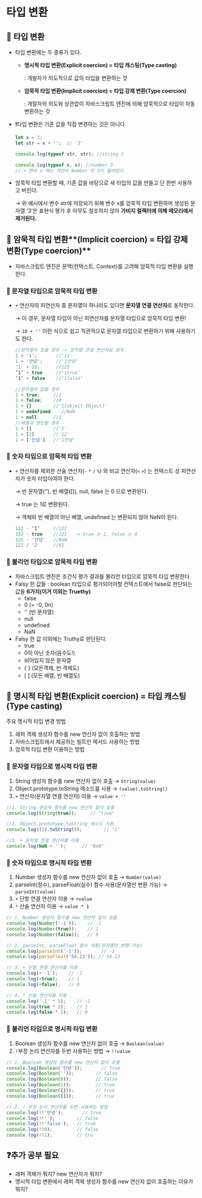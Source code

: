 # 타입 변환
   
## 📌 타입 변환

- 타입 변환에는 두 종류가 있다.
    - **명시적 타입 변환(Explicit coercion) = 타입 캐스팅(Type casting)**
        
        : 개발자가 의도적으로 값의 타입을 변환하는 것
        
    - **암묵적 타입 변환(Implicit coercion) = 타입 강제 변환(Type coercion)**
        
        : 개잘자의 의도와 상관없이 자바스크립트 엔진에 의해 암묵적으로 타입이 자동 변환하는 것
        
- ❗타입 변환은 기존 값을 직접 변경하는 것은 아니다.
    
    ```javascript
    let x = 3;
    let str = x + '';  // '3'
    
    console.log(typeof str, str); //string 3
    
    console.log(typeof x, x); //number 3
    //-> 변수 x 에는 여전이 Number 인 3이 들어있다.
    ```
    
- 암묵적 타입 변환할 때, 기존 값을 바탕으로 새 타입의 값을 만들고 단 한번 사용하고 버린다.
    
    → 위 예시에서 변수 str에 저장되기 위해 변수 x를 암묵적 타입 변환하며 생성된 문자열 ‘3’은 표현식 평가 후 아무도 참조하지 않아 **가비지 컬렉터에 의해 메모리에서 제거된다.**
    

## 📌 암묵적 타입 변환**(Implicit coercion) = 타입 강제 변환(Type coercion)**

- 자바스크립트 엔진은 문맥(컨텍스트, Context)를 고려해 암묵적 타입 변환을 실행한다.

### 🧩 문자열 타입으로 암묵적 타입 변환

- `+` 연산자의 피연산자 중 문자열이 하나라도 있다면 **문자열 연결 연산자**로 동작한다.
    
    → 이 경우, 문자열 타입이 아닌 피연산자를 문자열 타입으로 암묵적 타입 변환!
    
    → `10 + ''` 이런 식으로 쉽고 직관적으로 문자열 타입으로 변환하기 위해 사용하기도 한다.
    
    ```javascript
    //문자열이 있을 경우 -> 문자열 연결 연산자로 동작
    1 + '1';       //'11'
    1 + '안녕';     //'1안녕'
    '1' + 23;      //123
    ‘1’ + true     //‘1true’
    ‘1’ + false    //‘1false’
    
    //문자열이 없을 경우
    1 + true;     //2
    1 + false;    //0
    1 + {}        //'1[object Object]'
    1 + undefined    //NaN
    1 + null      //1
    //배열과 연산할 경우
    1 + []        //'1'
    1 + [2]       //'12'
    1 + ['안녕']   //'1안녕'
    ```
    

 

### 🧩 숫자 타입으로 암묵적 타입 변환

- `+` 연산자를 제외한 산술 연산자(`-` `*` `/` `%`) 와 비교 연산자(`<` `>`) 는 컨텍스트 상 피연산자가 숫자 타입이여야 한다.
    
    → 빈 문자열(‘’), 빈 배열([]), null, false 는 0 으로 변환된다.
    
    → true 는 1로 변환된다.
    
    → 객체와 빈 배열이 아닌 배열, undefined 는 변환되지 않아 NaN이 된다.
    
    ```javascript
    122 - ‘1’     //122
    122 - true    //121   -> true 는 1, false 는 0
    122 - '안녕'   //NaN
    122 / '2'     //61
    ```
    

### 🧩 불리언 타입으로 암묵적 타입 변환

- 자바스크립트 엔진은 조건식 평가 결과를 불리언 타입으로 암묵적 타입 변환한다.
- Falsy 한 값들 : boolean 타입으로 평가되어야할 컨텍스트에서 false로 판단되는 값들 **6가지(이거 이외는 Truethy)**
    - false
    - 0   (= -0, 0n)
    - ''  (빈 문자열)
    - null
    - undefined
    - NaN
- Falsy 한 값 이외에는 Truthy로 판단된다.
    - true
    - 0이 아닌 숫자(음수도!)
    - 비어있지 않은 문자열
    - { } (모든객체, 빈 객체도)
    - \[ \] (모든 배열, 빈 배열도)

## 📌 **명시적 타입 변환(Explicit coercion) = 타입 캐스팅(Type casting)**

주요 명시적 타입 변경 방법

1. 래퍼 객체 생성자 함수를 new 연산자 없이 호출하는 방법
2. 자바스크립트에서 제공하는 빌트인 메서드 사용하는 방법
3. 암묵적 타입 변환 이용하는 방법

### 🧩 문자열 타입으로 명시적 타입 변환

1. String 생성자 함수를 new 연산자 없이 호출 → `String(value)`
2. Object.prototype.toString 메소드를 사용 → `(value).toString()`
3. `+` 연산자(문자열 연결 연산자) 이용 → `value + ''`

```javascript
//1. String 생성자 함수를 new 연산자 없이 호출
console.log(String(true));     // "true"

//2. Object.prototype.toString 메소드 사용
console.log((1).toString());        // "1"

//3. + 문자열 연결 연산자를 이용
console.log(NaN + '');      // "NaN"
```

### 🧩 숫자 타입으로 명시적 타입 변환

1. Number 생성자 함수를 new 연산자 없이 호출 → `Number(value)`
2. parseInt(정수), parseFloat(실수) 함수 사용(문자열만 변환 가능) → `parseInt(value)`
3. `+` 단항 연결 연산자 이용 → `+value`
4. `*` 산술 연산자 이용 → `value * 1`

```javascript
// 1. Number 생성자 함수를 new 연산자 없이 호출
console.log(Number('-1'));    // -1
console.log(Number(true));    // 1
console.log(Number(false));   // 0

// 2. parseInt, parseFloat 함수 사용(문자열만 변환 가능)
console.log(parseInt('-1'));       // -1
console.log(parseFloat('54.23')); // 54.23

// 3. + 단항 연결 연산자를 이용
console.log(+'-1');    // -1
console.log(+true);    // 1
console.log(+false);   // 0

// 4. * 산술 연산자를 이용
console.log('-1' * 1);    // -1
console.log(true * 1);    // 1
console.log(false * 1);   // 0
```

### 🧩 불리언 타입으로 명시적 타입 변환

1. Boolean 생성자 함수를 new 연산자 없이 호출 → `Boolean(value)`
2. `!`부정 논리 연산자를 두번 사용하는 방법 → `!!value`

```javascript
// 1. Boolean 생성자 함수를 new 연산자 없이 호출
console.log(Boolean('안녕'));       // true
console.log(Boolean(''));        // false
console.log(Boolean(0));         // false
console.log(Boolean(1));         // true
console.log(Boolean({}));        // true
console.log(Boolean([]));        // true

// 2. ! 부정 논리 연산자를 두번 사용하는 방법
console.log(!!'안녕');       // true
console.log(!!'');        // false
console.log(!!'false');   // true
console.log(!!0);         // false
console.log(!!1);         // tru
```

## ❓추가 공부 필요

- 래퍼 객체가 뭐지? new 연산자가 뭐지?
- 명시적 타입 변환에서 래퍼 객체 생성자 함수를 new 연산자 없이 호출하는 이유가 뭐지?